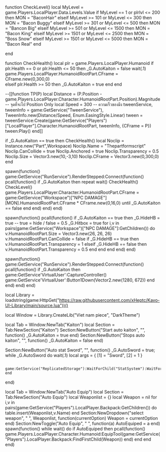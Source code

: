


function CheckLevel()
    local MyLevel = game.Players.LocalPlayer.Data.Levels.Value
    if MyLevel == 1 or plrlvl <= 200 then
        MON = "BaconHair"
    elseif MyLevel >= 101 or MyLevel <= 300 then
        MON = "Bacon Buggy"
    elseif MyLevel >= 301 or MyLevel <= 500 then
        MON = "Bancon Big"
    elseif MyLevel >= 501 or MyLevel <= 1500 then
        MON = "Bacon King"
    elseif MyLevel >= 1501 or MyLevel <= 2500 then
        MON = "Boss Snow"
    elseif MyLevel >= 1501 or MyLevel <= 5000 then
        MON = "Bacon Real"
    end
    
end

function CheckHealth()
    local plr = game.Players.LocalPlayer.Humanoid
    if plr.Health == 0 or plr.Health <= 50 then
        _G.AutoKaiton = false
        wait(.1)
        game.Players.LocalPlayer.HumanoidRootPart.CFrame = CFrame.new(0,300,0)       
    elseif plr.Health >= 50 then
        _G.AutoKaiton = true 
    end
end

--[[function TP(P)
    local Distance = (P.Position - game.Players.LocalPlayer.Character.HumanoidRootPart.Position).Magnitude -- จุดที่จะไป Position Only
    local Speed = 300 -- ความเร็วของมึง
    tweenService, tweenInfo = game:GetService("TweenService"), TweenInfo.new(Distance/Speed, Enum.EasingStyle.Linear)
    tween = tweenService:Create(game:GetService("Players")["LocalPlayer"].Character.HumanoidRootPart, tweenInfo, {CFrame = P})
    tween:Play()
end]]

if _G.AutoKaiton == true then
    CheckHealth()
    local Noclip = Instance.new("Part",Workspace) 
    Noclip.Name = "Thepartformscript" 
    Noclip.CanCollide = true 
    Noclip.Anchored = true 
    Noclip.Transparency = 0.5 
    Noclip.Size = Vector3.new(10,-3,10) 
    Noclip.CFrame = Vector3.new(0,300,0)
end

spawn(function()
    game:GetService("RunService").RenderStepped:Connect(function()
     pcall(function()
        if _G.AutoKaiton then
            repeat wait()
            CheckHealth()
            CheckLevel()
            game.Players.LocalPlayer.Character.HumanoidRootPart.CFrame = game:GetService("Workspace")["NPC DAMAGE"][MON].HumanoidRootPart.CFrame * CFrame.new(0,16,0)
                until _G.AutoKaiton == false 
            end
        end)
    end)
end)

spawn(function()
    pcall(function()
        if _G.AutoKaiton == true then
            _G.HideHB = true -- true = hide / false = 0.5
            _G.Hitbox = true
        for i,v in pairs(game:GetService("Workspace")["NPC DAMAGE"]:GetChildren()) do
            v.HumanoidRootPart.Size = Vector3.new(26, 26, 26)
            v.HumanoidRootPart.CanCollide = false
            if _G.HideHB == true then
                v.HumanoidRootPart.Transparency = 1
            elseif _G.HideHB == false then
                v.HumanoidRootPart.Transparency = 0.5
            end
            end
        end
    end)
end)

spawn(function()
    game:GetService("RunService").RenderStepped:Connect(function()
     pcall(function()
         if _G.AutoKaiton then
             game:GetService'VirtualUser':CaptureController()
             game:GetService'VirtualUser':Button1Down(Vector2.new(1280, 672))
         end
     end)
 end) 
 end)

local Library = loadstring(game:HttpGet("https://raw.githubusercontent.com/xHeptc/Kavo-UI-Library/main/source.lua"))()

local Window = Library.CreateLib("Viet nam piece", "DarkTheme")

local Tab = Window:NewTab("Kaiton")
local Section = Tab:NewSection("Kaiton")
Section:NewButton("Start auto kaiton", "", function()
    _G.AutoKaiton = true
end)
Section:NewButton("Stops auto kaiton", "", function()
    _G.AutoKaiton = false
end)

Section:NewButton("Auto stat Sword", "", function()
    _G.AutoSword = true;
    while _G.AutoSword do wait(.1)
        local args = {
            [1] = "Sword",
            [2] = 1
        }
        
        game:GetService("ReplicatedStorage"):WaitForChild("StatSystem"):WaitForChild("Points"):FireServer(unpack(args))
    end
end)



local Tab = Window:NewTab("Auto Equip")
local Section = Tab:NewSection("Auto Equip")
local Weaponlist = {}
local Weapon = nil
for i,v in pairs(game:GetService("Players").LocalPlayer.Backpack:GetChildren()) do
    table.insert(Weaponlist,v.Name)
end
Section:NewDropdown("select weapon", " ", Weaponlist, function(currentOption)
    Weapon = currentOption
end)
Section:NewToggle("Auto Equip", " ", function(a)
AutoEquiped = a
end)
spawn(function()
while wait() do
if AutoEquiped then
pcall(function()
game.Players.LocalPlayer.Character.Humanoid:EquipTool(game:GetService("Players").LocalPlayer.Backpack:FindFirstChild(Weapon))
end)
end
end
end)

